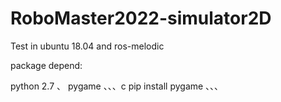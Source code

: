 # RoboMaster2022-simulator2D

Test in ubuntu 18.04 and ros-melodic 

package depend:

python 2.7 、 pygame
、、、c
pip install pygame
、、、

